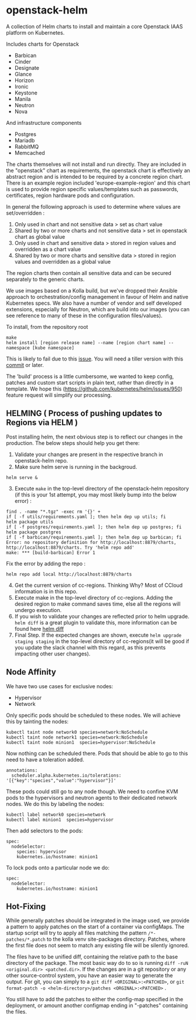 # openstack-helm

A collection of Helm charts to install and maintain a core Openstack IAAS platform on Kubernetes.

Includes charts for Openstack

- Barbican
- Cinder
- Designate
- Glance
- Horizon
- Ironic
- Keystone
- Manila
- Neutron
- Nova

And infrastructure components
- Postgres
- Mariadb
- RabbitMQ
- Memcached

The charts themselves will not install and run directly. They are included in the "openstack" chart as requirements,
the openstack chart is effectively an abstract region and is intended to be required by a concrete region chart. There is an example
region included 'europe-example-region' and this chart is used to provide region specific values/templates such as passwords,
certificates, region hardware pods and configuration.

In general the following approach is used to determine where values are set/overridden :

1. Only used in chart and not sensitive data > set as chart value
2. Shared by two or more charts and not sensitive data > set in openstack chart as global value
3. Only used in chart and sensitive data > stored in region values and overridden as a chart value
4. Shared by two or more charts and sensitive data > stored in region values and overridden as a global value

The region charts then contain all sensitive data and can be secured separately to the generic charts.

We use images based on a Kolla build, but we've dropped their Ansible approach to orchestration/config management in
favour of Helm and native Kubernetes specs. We also have a number of vendor and self developed extensions, especially
for Neutron, which are build into our images (you can see reference to many of these in the configuration files/values).



To install, from the repository root

    make
    helm install [region release name] --name [region chart name] --namespace [kube namespace]

This is likely to fail due to this [issue](https://github.com/kubernetes/helm/issues/1413). You will need a tiller version
with this [commit](https://github.com/kubernetes/helm/commit/2eed3f0464ff88d1c8358388ce5472e835c35feb) or later.

The 'build' process is a little cumbersome, we wanted to keep config, patches and custom start scripts in plain text,
rather than directly in a template. We hope this (https://github.com/kubernetes/helm/issues/950) feature request
will simplify our processing.

## HELMING ( Process of pushing updates to Regions via HELM )

Post installing helm, the next obvious step is to reflect our changes in the production. The below steps should help you get there:

1. Validate your changes are present in the respective branch in openstack-helm repo.
2. Make sure helm serve is running in the backgroud.

```
helm serve &
```

3. Execute `make` in the top-level directory of the openstack-helm repository (if this is your 1st attempt, you may most likely bump into the below error) :

```
find . -name "*.tgz" -exec rm '{}' +
if [ -f utils/requirements.yaml ]; then helm dep up utils; fi
helm package utils
if [ -f postgres/requirements.yaml ]; then helm dep up postgres; fi
helm package postgres
if [ -f barbican/requirements.yaml ]; then helm dep up barbican; fi
Error: no repository definition for http://localhost:8879/charts, http://localhost:8879/charts. Try 'helm repo add'
make: *** [build-barbican] Error 1
```

Fix the error by adding the repo :

```
helm repo add local http://localhost:8879/charts
```

4. Get the current version of cc-regions. Thinking Why? Most of CCloud information is in this repo.
5. Execute make in the top-level directory of cc-regions. Adding the desired region to make command saves time, else all the regions will undergo execution.
6. If you wish to validate your changes are reflected prior to helm upgrade. `helm diff` is a great plugin to validate this, more information can be found here [helm diff](https://github.com/databus23/helm-diff)
7. Final Step. If the expected changes are shown, execute `helm upgrade staging staging` in the top-level directory of cc-regions(it will be good if you update the slack channel with this regard, as this prevents impacting other user changes).

## Node Affinity

We have two use cases for exclusive nodes:

  * Hypervisor
  * Network

Only specific pods should be scheduled to these nodes. We will achieve this by
tainting the nodes:

```
kubectl taint node network0 species=network:NoSchedule
kubectl taint node network1 species=network:NoSchedule
kubectl taint node minion1  species=hypervisor:NoSchedule
```

Now nothing can be scheduled there. Pods that should be able to go to this need to
have a toleration added.

```
annotations:
  scheduler.alpha.kubernetes.io/tolerations: '[{"key":"species","value":"hypervisor"}]'
```

These pods could still go to any node though. We need to confine KVM pods to
the hypervisors and neutron agents to their dedicated network nodes. We do this
by labeling the nodes:

```
kubectl label network0 species=network
kubectl label minion1  species=hypervisor
```

Then add selectors to the pods:

```
spec:
  nodeSelector:
    species: hypervisor
    kubernetes.io/hostname: minion1
```

To lock pods onto a particular node we do:

```
spec:
  nodeSelector:
    kubernetes.io/hostname: minion1
```


## Hot-Fixing

While generally patches should be integrated in the image used, we provide a pattern to apply patches on the start of a container via configMaps.
The startup script will try to apply all files matching the pattern `/*-patches/*.patch` to the kolla venv site-packages directory.
Patches, where the first file does not seem to match any existing file will be silently ignored.

The files have to be unified diff, containing the relative path to the base directory of the package.
The most basic way do to so is running `diff -ruN <original.dir> <patched.dir>`. If the changes are in a git repository or any other source-control system, you have an easier way to generate the output.
For git, you can simply to a `git diff <ORIGINAL>:<PATCHED>`, or `git format-patch -o <helm-directory>/patches <ORGINAL>:<PATCHED>` .

You still have to add the patches to either the config-map specified in the deployment, or amount another configmap ending in "-patches" containing the files.
